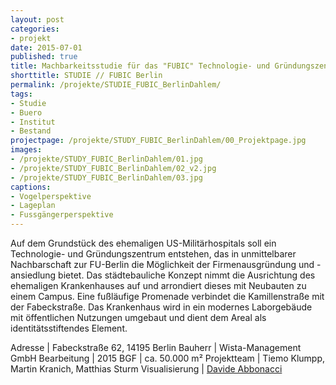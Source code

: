 ```yaml
---
layout: post
categories:
- projekt
date: 2015-07-01
published: true
title: Machbarkeitsstudie für das "FUBIC" Technologie- und Gründungszentrum
shorttitle: STUDIE // FUBIC Berlin
permalink: /projekte/STUDIE_FUBIC_BerlinDahlem/
tags: 
- Studie 
- Buero
- Institut
- Bestand
projectpage: /projekte/STUDY_FUBIC_BerlinDahlem/00_Projektpage.jpg
images:
- /projekte/STUDY_FUBIC_BerlinDahlem/01.jpg
- /projekte/STUDY_FUBIC_BerlinDahlem/02_v2.jpg
- /projekte/STUDY_FUBIC_BerlinDahlem/03.jpg
captions:
- Vogelperspektive
- Lageplan
- Fussgängerperspektive
---
```

Auf dem Grundstück des ehemaligen US-Militärhospitals soll ein Technologie- und Gründungszentrum entstehen, das in unmittelbarer Nachbarschaft zur FU-Berlin die Möglichkeit der Firmenausgründung und -ansiedlung bietet.  Das städtebauliche Konzept nimmt die Ausrichtung des ehemaligen Krankenhauses auf und arrondiert dieses mit Neubauten zu einem Campus. Eine fußläufige Promenade verbindet die Kamillenstraße mit der Fabeckstraße. Das Krankenhaus wird in ein modernes Laborgebäude mit öffentlichen Nutzungen umgebaut und dient dem Areal als identitätsstiftendes Element.

Adresse		    	|	Fabeckstraße 62, 14195 Berlin
Bauherr		    	|	Wista-Management GmbH
Bearbeitung	        |	2015
BGF				    |	ca. 50.000 m²
Projektteam		    |	Tiemo Klumpp, Martin Kranich, Matthias Sturm
Visualisierung     	|	[Davide Abbonacci](http://www.abbonacci.com)